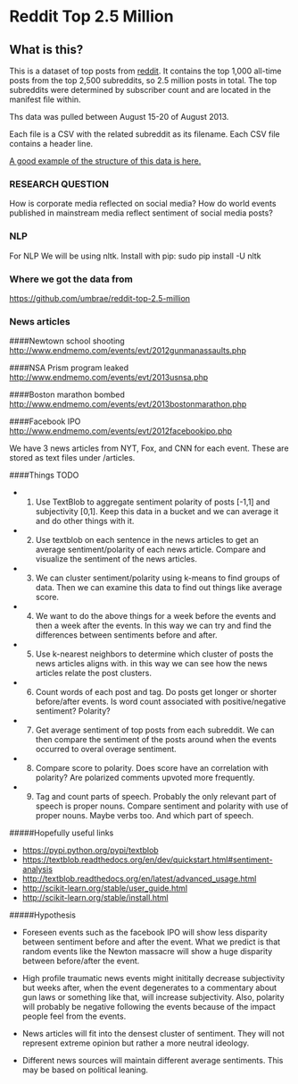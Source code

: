 # Reddit Top 2.5 Million

## What is this?

This is a dataset of top posts from [reddit](http://www.reddit.com). It contains the top 1,000 all-time posts from the top 2,500 subreddits, so 2.5 million posts in total. The top subreddits were determined by subscriber count and are located in the manifest file within.

Ths data was pulled between August 15-20 of August 2013.

Each file is a CSV with the related subreddit as its filename. Each CSV file contains a header line.

[A good example of the structure of this data is here.](https://github.com/umbrae/reddit-top-2.5-million/blob/master/data/serendipity.csv)


### RESEARCH QUESTION
How is corporate media reflected on social media?  How do world events published
in mainstream media reflect sentiment of social media posts?

### NLP
For NLP We will be using nltk.  Install with pip:
sudo pip install -U nltk

### Where we got the data from
https://github.com/umbrae/reddit-top-2.5-million

### News articles

####Newtown school shooting
http://www.endmemo.com/events/evt/2012gunmanassaults.php

####NSA Prism program leaked
http://www.endmemo.com/events/evt/2013usnsa.php

####Boston marathon bombed
http://www.endmemo.com/events/evt/2013bostonmarathon.php

####Facebook IPO
http://www.endmemo.com/events/evt/2012facebookipo.php

We have 3 news articles from NYT, Fox, and CNN for each event.  These are stored as text files under /articles. 


####Things TODO
* 1) Use TextBlob to aggregate sentiment polarity of posts [-1,1] and subjectivity [0,1].  Keep this data in a bucket and we can average it and do other things with it.
* 2) Use textblob on each sentence in the news articles to get an average sentiment/polarity of each news article.  Compare and visualize the sentiment of the news articles.  
* 3) We can cluster sentiment/polarity using k-means to find groups of data.  Then we can examine this data to find out things like average score.
* 4) We want to do the above things for a week before the events and then a week after the events.  In this way we can try and find the differences between sentiments before and after.
* 5) Use k-nearest neighbors to determine which cluster of posts the news articles aligns with.  in this way we can see how the news articles relate the post clusters.
* 6) Count words of each post and tag.  Do posts get longer or shorter before/after events.  Is word count associated with positive/negative sentiment?  Polarity?
* 7) Get average sentiment of top posts from each subreddit.  We can then compare the sentiment of the posts around when the events occurred to overal overage sentiment.
* 8) Compare score to polarity.  Does score have an correlation with polarity?  Are polarized comments upvoted more frequently.
* 9) Tag and count parts of speech.  Probably the only relevant part of speech is proper nouns.  Compare sentiment and polarity with use of proper nouns.  Maybe verbs too.  And which part of speech.

#####Hopefully useful links
* https://pypi.python.org/pypi/textblob
* https://textblob.readthedocs.org/en/dev/quickstart.html#sentiment-analysis
* http://textblob.readthedocs.org/en/latest/advanced_usage.html
* http://scikit-learn.org/stable/user_guide.html
* http://scikit-learn.org/stable/install.html

#####Hypothesis
* Foreseen events such as the facebook IPO will show less disparity between sentiment before and after the event.  What we predict is that random events like the Newton massacre will show a huge disparity between before/after the event.

* High profile traumatic news events might inititally decrease subjectivity but weeks after, when the event degenerates to a commentary about gun laws or something like that, will increase subjectivity.  Also, polarity will probably be negative following the events because of the impact people feel from the events.

* News articles will fit into the densest cluster of sentiment.  They will not represent extreme opinion but rather a more neutral ideology.

* Different news sources will maintain different average sentiments.  This may be based on political leaning.




